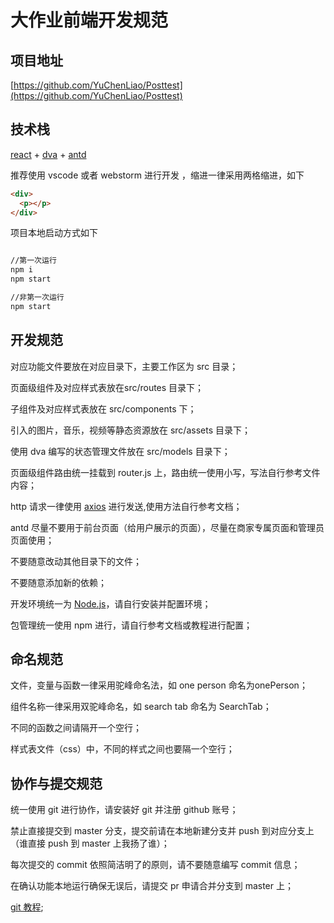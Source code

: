 # 大作业前端开发规范

## 项目地址

[https://github.com/YuChenLiao/Posttest](https://github.com/YuChenLiao/Posttest)

## 技术栈

[react](https://react.docschina.org/tutorial/tutorial.html) + [dva](https://dvajs.com/) + [antd](https://ant.design/docs/react/getting-started-cn)

推荐使用 vscode 或者 webstorm 进行开发 ，缩进一律采用两格缩进，如下

~~~html
<div>
  <p></p>
</div>
~~~

项目本地启动方式如下

~~~cmd

//第一次运行
npm i
npm start

//非第一次运行
npm start

~~~

## 开发规范

对应功能文件要放在对应目录下，主要工作区为 src 目录；

页面级组件及对应样式表放在src/routes 目录下；

子组件及对应样式表放在 src/components 下；

引入的图片，音乐，视频等静态资源放在 src/assets 目录下；

使用 dva 编写的状态管理文件放在 src/models 目录下；

页面级组件路由统一挂载到 router.js 上，路由统一使用小写，写法自行参考文件内容；

http 请求一律使用 [axios](https://www.axios-http.cn/) 进行发送,使用方法自行参考文档；

antd 尽量不要用于前台页面（给用户展示的页面），尽量在商家专属页面和管理员页面使用；

不要随意改动其他目录下的文件；

不要随意添加新的依赖；

开发环境统一为 [Node.js](http://nodejs.cn/)，请自行安装并配置环境；

包管理统一使用 npm 进行，请自行参考文档或教程进行配置；

## 命名规范

文件，变量与函数一律采用驼峰命名法，如 one person 命名为onePerson；

组件名称一律采用双驼峰命名，如 search tab 命名为 SearchTab；

不同的函数之间请隔开一个空行；

样式表文件（css）中，不同的样式之间也要隔一个空行；

## 协作与提交规范

统一使用 git 进行协作，请安装好 git 并注册 github 账号；

禁止直接提交到 master 分支，提交前请在本地新建分支并 push 到对应分支上（谁直接 push 到 master 上我扬了谁）；

每次提交的 commit 依照简洁明了的原则，请不要随意编写 commit 信息；

在确认功能本地运行确保无误后，请提交 pr 申请合并分支到 master 上；

[git 教程](https://www.liaoxuefeng.com/wiki/896043488029600);
